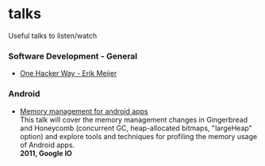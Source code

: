 # talks
Useful talks to listen/watch

### Software Development - General
- [One Hacker Way - Erik Meijer](https://vimeo.com/110554082)


### Android
- [Memory management for android apps](https://www.youtube.com/watch?v=_CruQY55HOk) <br>
This talk will cover the memory management changes in Gingerbread and Honeycomb (concurrent GC, heap-allocated bitmaps, "largeHeap" option) and explore tools and techniques for profiling the memory usage of Android apps.<br>
**2011, Google IO**
